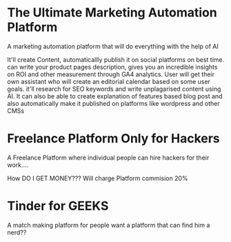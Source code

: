 # The Ultimate Marketing Automation Platform

A marketing automation platform that will do everything with the help of AI

It'll create Content, automaticallly publish it on social platforms on best time. can write your product pages description, gives you an incredible insights on ROI and other measurement through GA4 analytics. User will get their own assistant who will create an editorial calendar based on some user goals. it'll research for SEO keywords and write unplagarised content using AI. It can also be able to create explanation of features based blog post and also automatically make it published on platforms like wordpress and other CMSs


# Freelance Platform Only for Hackers
A Freelance Platform where individual people can hire hackers for their work.... 

How DO I GET MONEY??? Will charge Platform commision 20%

# Tinder for GEEKS

A match making platform for people want a platform that can find him a nerd??

